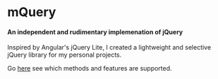 # mQuery
#### An independent and rudimentary implemenation of jQuery

Inspired by Angular's jQuery Lite, I created a lightweight and selective jQuery library for my personal projects.

Go [here](http://www.markmccann.me/post/mquery/) see which methods and features are supported.
